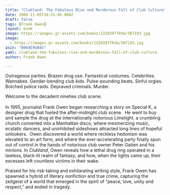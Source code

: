 ```yaml
---
title: "Clubland: The Fabulous Rise and Murderous Fall of Club Culture"
date: 2006-11-05T16:21:45.000Z
draft: false
tags: [Frank Owen]
layout: book
image: https://images.gr-assets.com/books/1320397703m/307193.jpg
image: 
  - https://images.gr-assets.com/books/1320397703m/307193.jpg
asin: "B004E9UB4S"
yaml: clubland-the-fabulous-rise-and-murderous-fall-of-club-culture
author: Frank Owen

---
```


Outrageous parties. Brazen drug use. Fantastical costumes. Celebrities. Wannabes. Gender-bending club kids. Pulse-pounding beats. Sinful orgies. Botched police raids. Depraved criminals. Murder.   
  
Welcome to the decadent nineties club scene.  
   
In 1995, journalist Frank Owen began researching a story on Special K, a designer drug that fueled the after-midnight club scene.  He went to buy and sample the drug at the internationally notorious Limelight, a crumbling church converted into a Manhattan disco, where mesmerizing music, ecstatic dancers, and uninhibited sideshows attracted long lines of hopeful onlookers.  Owen discovered a world where reckless hedonism was elevated to an art form, and where the ever-accelerating party finally spun out of control in the hands of notorious club owner Peter Gatien and his minions. In *Clubland*, Owen reveals how a lethal drug ring operated in a lawless, black-lit realm of fantasy, and how, when the lights came up, their excesses left countless victims in their wake.    
  
Praised for his risk-taking and exhilarating writing style, Frank Owen has spawned a hybrid of literary nonfiction and true crime, capturing the zeitgeist of a world that emerged in the spirit of “peace, love, unity and respect,” and ended in tragedy. 